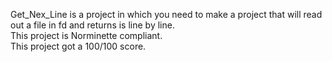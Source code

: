 Get_Nex_Line is a project in which you need to make a project that will read out a file in fd and returns is line by line.<br>
This project is Norminette compliant.<br>
This project got a 100/100 score.
